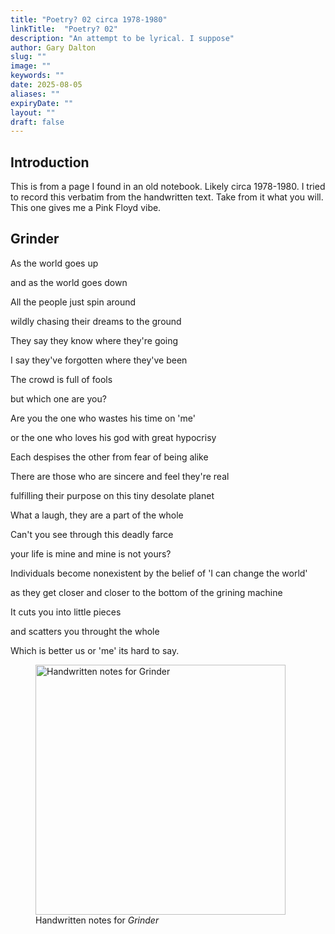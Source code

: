 ```yaml
---
title: "Poetry? 02 circa 1978-1980"
linkTitle:  "Poetry? 02"
description: "An attempt to be lyrical. I suppose"
author: Gary Dalton
slug: ""
image: ""
keywords: ""
date: 2025-08-05
aliases: ""
expiryDate: ""
layout: ""
draft: false
---
```


## Introduction

This is from a page I found in an old notebook. Likely circa 1978-1980. I tried to record this verbatim from the handwritten text. Take from it what you will. This one gives me a Pink Floyd vibe.

## Grinder

As the world goes up

and as the world goes down

All the people just spin around

wildly chasing their dreams to the ground

They say they know where they're going

I say they've forgotten where they've been

The crowd is full of fools

but which one are you?

Are you the one who wastes his time on 'me'

or the one who loves his god with great hypocrisy

Each despises the other from fear of being alike

There are those who are sincere and feel they're real

fulfilling their purpose on this tiny desolate planet

What a laugh, they are a part of the whole

Can't you see through this deadly farce

your life is mine and mine is not yours?

Individuals become nonexistent by the belief of 'I can change the world'

as they get closer and closer to the bottom of the grining machine

It cuts you into little pieces

and scatters you throught the whole

Which is better us or 'me' its hard to say.

<figure>
  <img src="/images/grinder.jpg" alt="Handwritten notes for Grinder" width="400">
  <figcaption>Handwritten notes for <em>Grinder</em></figcaption>
</figure>